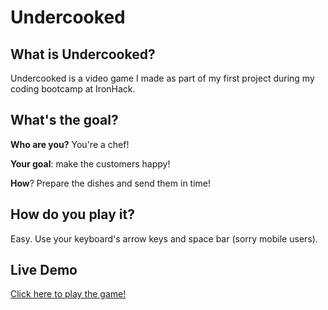 # Undercooked

## What is Undercooked?

Undercooked is a video game I made as part of my first project during my coding bootcamp at IronHack.

## What's the goal?

**Who are you?** You're a chef!

**Your goal**: make the customers happy!

**How**? Prepare the dishes and send them in time!

## How do you play it?

Easy. Use your keyboard's arrow keys and space bar (sorry mobile users).

## Live Demo

[Click here to play the game!](https://sebastienrxs.github.io/undercooked-game/)
